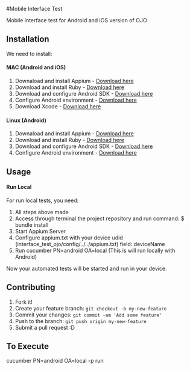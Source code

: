 #Mobile Interface Test

Mobile interface test for Android and iOS version of OJO

## Installation
We need to install:
#### MAC (Android and iOS)
1. Downaload and install Appium - [Download here](http://appium.io/)
2. Download and install Ruby - [Download here](https://www.ruby-lang.org/en/documentation/installation/)
3. Download and configure Android SDK - [Download here](https://developer.android.com/studio/index.html)
4. Configure Android environment - [Download here](https://stackoverflow.com/questions/19986214/setting-android-home-enviromental-variable-on-mac-os-x)
5. Download Xcode - [Download here](https://developer.apple.com/download/)

#### Linux (Android)
1. Downaload and install Appium - [Download here](http://appium.io/)
2. Download and install Ruby - [Download here](https://www.ruby-lang.org/en/documentation/installation/)
3. Download and configure Android SDK - [Download here](https://developer.android.com/studio/index.html)
4. Configure Android environment - [Download here](https://stackoverflow.com/questions/26256279/how-to-set-android-home-path-in-ubuntu-please-provide-the-steps)


## Usage
#### Run Local
For run local tests, you need:
1. All steps above made
2. Access through terminal the project repository and run command: $ bundle install
3. Start Appium Server
4. Configure appium.txt with your device udid (interface_test_ojo/config/../../appium.txt) field: deviceName
4. Run cucumber PN=android OA=local (This is will run locally with Android)

Now your automated tests will be started and run in your device.


## Contributing
1. Fork it!
2. Create your feature branch: `git checkout -b my-new-feature`
3. Commit your changes: `git commit -am 'Add some feature'`
4. Push to the branch: `git push origin my-new-feature`
5. Submit a pull request :D

## To Execute
cucumber PN=android OA=local -p run